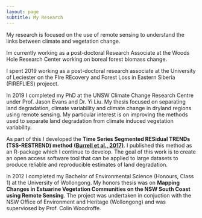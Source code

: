 ```yaml
---
layout: page
subtitle: My Research
---
```


My research is focused on the use of remote sensing to understand the links between climate and vegetation change.  

Im currently working as a post-doctoral Research Associate at the Woods Hole Research Center working on boreal forest biomass change. 

I spent 2019 working as a post-doctoral research associate at the University of Leciester on the FIre REcovery and Forest Loss in Eastern Siberia (FIREFLIES) projecct.  

In 2019 I completed my PhD at the UNSW Climate Change Research Centre under Prof. Jason Evans and Dr. Yi Liu. My thesis focused on separating land degradation, climate variability and climate change in dryland regions using remote sensing. My particular interest is on improving the methods used to separate land degradation from climate induced vegetation variability. 

As part of this I developed the **Time Series Segmented RESidual TRENDs (TSS-RESTREND) method** [**(Burrell et al., 2017)**](http://www.sciencedirect.com/science/article/pii/S0034425717302171). I published this method as an R-package which I continue to develop. The goal of this work is to create an open access software tool that can be applied to large datasets to produce reliable and reproducible estimates of land degradation.

in 2012 I completed my Bachelor of Environmental Science (Honours, Class 1) at the University of Wollongong. My honors thesis was on **Mapping Changes in Estuarine Vegetation Communities on the NSW South Coast using Remote Sensing**. The project was undertaken in conjuction with the NSW Office of Environment and Heritage (Wollongong) and was superviosed by Prof. Colin Woodroffe.  
